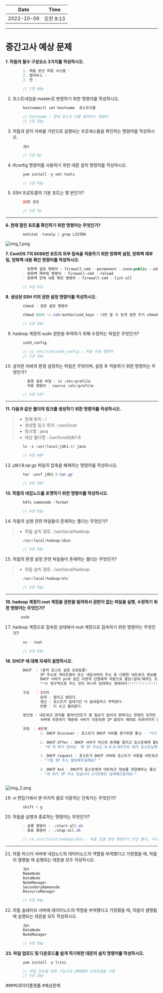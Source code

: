 |    Date    |  Time   |
|:----------:|:-------:|
| 2022-10-06 | 오전 9:13 |

---

# 중간고사 예상 문제

**1. 하둡의 필수 구성요소 3가지를 작성하시오.**
```java
        1. 하둡 분산 파일 시스템 :
        2. 맵리듀스 : 
        3. 얀 :
 
        // 1장 60p
```

2. 호스트네임을 master로 변경하기 위한 명령어를 작성하시오.
```java
        hostnamectl set-hostname  호스트이름

        // hostname : 현재 호스트 이름 알려주는 명령어
        // 2장 38p
```

3. 하둡과 같이 자바를 기반으로 실행되는 프로세스들을 확인하는 명령어를 작성하시오.
```java
        Jps

        // 5장 9p
```

4. ifconfig 명령어를 사용하기 위한 데몬 설치 명령어를 작성하시오.
```java
        yum install -y net-tools

        // 2장 43p
```

5. SSH 프로토콜의 기본 포트는 몇 번인가?
```java
        22번 포트

        // 3장 7p
```

---
**6. 현재 열린 포트를 확인하기 위한 명령어는 무엇인가?**
```java
        netstat -tunalp | grep LISTEN
```
![img_1.png](img_1.png)

**7. CentOS 7의 8088번 포트의 외부 접속을 혀용하기 위한 방화벽 설정, 방화벽 재부팅, 방화벽 내용 확인 명령어를 작성하시오.**
```java
        - 방화벽 설정 명령어 : firewall-cmd --permanent --zone=public --add-port=포트번호/tcp
        - 방화벽 재부팅 명령어 : firewall-cmd --reload
        - 방화벽 전체 내용 확인 명령어 : firewall-cmd --list-all

        // 4장 87p
```


**8. 생성된 SSH 키의 권한 설정 명령어를 작성하시오.**
```java
        chmod : 권한 설정 명령어 
        
        chmod 0600 ~/.ssh/authorized_keys : 나만 쓸 수 있게 권한 주기 chmod 숫자 옵션 좀 더 보자

        // 4장 29p
```


9. hadoop 계정의 sudo 권한을 부여하기 위해 수정하는 파일은 무엇인가?
```java
        sshd_config

        // vi /etc/ssh/sshd_config : 파일 수정 명령어
        // 3장 16p
```

10. 설치한 자바의 환경 설정하는 파일은 무엇이며, 설정 후 적용하기 위한 명령어는 무엇인가?
```java
        - 환경 설정 파일 : vi /etc/profile
        - 적용 명령어 : source /etc/profile

        // 4장 41P
```
---
**11. 다음과 같은 폴더의 링크를 생성하기 위한 명령어를 작성하시오.**
 > - 현재 위치 : /
 > - 생성할 링크 위치 : /usr/local
 > - 링크명 : java
 > - 대상 폴더명 : /usr/local/jdk1.8
```java
        ln -s /usr/local/jdk1.8/ java

        // 4장 40P
```

12. jdk1.8.tar.gz 파일의 압축을 해제하는 명령어를 작성하시오.  
```java
        tar -zxvf jdk1.8.tar.gz

        // 4장 39P
```

**13. 하둡의 네임노드를 포멧하기 위한 명령어를 작성하시오.**
```java
        hdfs namenode -format

        // 4장 83p
```

14. 하둡의 실행 관련 파일들이 존재하는 폴더는 무엇인가?
 > - 하둡 설치 경로 : /usr/local/hadoop
```java
        /usr/local/hadoop/sbin

        // 4장 59p
```

15. 하둡의 환경 설정 관련 파일들이 존재하는 폴더는 무엇인가?
> - 하둡 설치 경로 : /usr/local/hadoop
```java
        /usr/local/hadoop/etc

        // 4장 59p
```

---
**16. hadoop 계정이 root 계정을 권한을 빌려와서 권한이 없는 파일을 실행, 수정하기 위한 명령어는 무엇인가?**
```java
       sudo 
```

17. hadoop 계정으로 접속된 상태에서 root 계정으로 접속하기 위한 명령어는 무엇인가?
```java
        su - root

        // 4장 83p 
```

**18. DHCP 에 대해 자세히 설명하시오.**
```java
        DHCP  : (동적 호스트 설정 프로토콜)
                IP 주소와 게이트웨이 또는 네임서버의 주소 등 다향한 네트워크 정보를 
                DHCP 서버가 pc와 같은 이용자 단말에게 자동으로 할당(임대)해주는 프로토콜
                **※ 영구적으로 주는 것이 아니라 임대하는 형태이다!!!!!!!!!!!!!!!!!!!!!!!**
        
        구조   : 3가지  
                임대 : 빌리고 빌린다. 
                갱신 : 호스트가 임대기간 더 늘려달라고 부탁한다.
                반환 : 다 쓰고 돌려준다.
        
        장단점 : 네트워크 관리를 클라이언트가 할 필요가 없어서 편하다는 장점이 있지만 
                서버에 의존하기 때문에 서버가 다운되면 IP 할당이 제대로 이루어지지 않는다.
        
        과정  : 4단계 
                1. DHCP Discover : 호스트가 DHCP 서버를 찾기위한 통신 - "거기 DHCP서버 있나요~~"
        
                2. DHCP Offer : DHCP 서버가 자신의 존재를 알리고 호스트에게 할당할 IP주소 정보를 포함한 네트워크 정보를 같이 알리는 통신
                - "네 저 여기 있어요  제 IP 주소는 0.0.0.0이구요 제가 호스트님께 0.0.0.1 아이피 주소를 임대해 드릴 수 있어요~"
        
                3. DHCP request : 호스트가 DHCP 서버에 호스트가 사용할 네트워크 정보 요청 하는 통신
                - "그럼 IP 주소 할당해주실래요? "
        
                4. DHCP Ack : DHCP가 호스트에게 네트워크 정보를 전달해주는 통신
                - "네 여기 IP 주소 있습니다 1시간동안 임대해드릴게요~"
                
```
![img_2.png](img_2.png)

19. vi 편집기에서 맨 마지막 줄로 이동하는 단축키는 무엇인가?
```java
        shift + g
```


20. 하둡을 실행과 종료하는 명령어는 무엇인가?
```java
        - 실행 명령어 : ./start-all.sh
        - 종료 명령어 : ./stop-all.sh

        // cd /usr/local/hadoop/sbin : 하둡 실행 관련 명령어가 모인 폴더, 여기서 명령어를 쳐야한다.
```


---
21. 하둡 마스터 서버에 네임노드와 데이터노드의 역할을 부여했다고 가정했을 때, 하둡이 샐행될 때 실행되는 데몬을 모두 작성하시오.
```java
        Jps
        NameNode
        DataNode
        NodeManager
        SecondaryNamenode
        ResourceManager

        // 4장 94p
```

22. 하둡 슬레이브 서버에 데이터노드의 역할을 부여했다고 가정했을 때, 하둡이 샐행될 때 실행되는 데몬을 모두 작성하시오.
```java
        Jps
        DataNode
        NodeManager

        // 4장 95p
```

**23. 파일 업로드 및 다운로드를 쉽게 하기위한 데몬의 설치 명령어를 작성하시오.**
```java
        yum install -y lrzsz

        // 파일 전송을 위한 기능으로 ZMODEM 프로토콜을 사용
        // 4장 16p
```


###빅데이터플랫폼 #예상문제